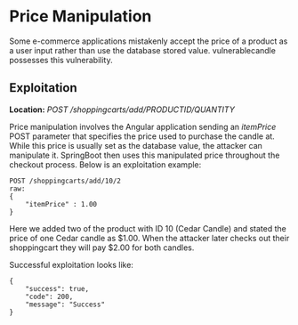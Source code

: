 # Price Manipulation
Some e-commerce applications mistakenly accept the price of a product as a user input rather than use the database stored value.  vulnerablecandle possesses this vulnerability.

## Exploitation
**Location:** _POST /shoppingcarts/add/PRODUCTID/QUANTITY_

Price manipulation involves the Angular application sending an _itemPrice_ POST parameter that specifies the price used to purchase the candle at.  While this price is usually set as the database value, the attacker can manipulate it.  SpringBoot then uses this manipulated price throughout the checkout process.  Below is an exploitation example:

    POST /shoppingcarts/add/10/2
    raw:
    {
        "itemPrice" : 1.00
    }

Here we added two of the product with ID 10 (Cedar Candle) and stated the price of one Cedar candle as $1.00.  When the attacker later checks out their shoppingcart they will pay $2.00 for both candles.

Successful exploitation looks like:

    {
        "success": true,
        "code": 200,
        "message": "Success"
    }
